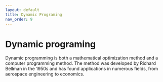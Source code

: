 ```yaml
---
layout: default
title: Dynamic Programing
nav_order: 9
---
```

# Dynamic programing
Dynamic programming is both a mathematical optimization method and a computer programming method. The method was developed by Richard Bellman in the 1950s and has found applications in numerous fields, from aerospace engineering to economics.
